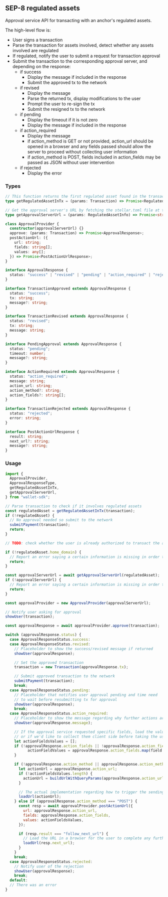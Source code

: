 ## SEP-8 regulated assets

Approval service API for transacting with an anchor's regulated assets.

The high-level flow is:

- User signs a transaction
- Parse the transaction for assets involved, detect whether any assets involved
  are regulated
- If regulated, notify the user to submit a request for transaction approval
- Submit the transaction to the corresponding approval server, and depending on
  the response:
  - if success
    - Display the message if included in the response
    - Submit the approved tx to the network
  - if revised
    - Display the message
    - Parse the returned tx, display modifications to the user
    - Prompt the user to re-sign the tx
    - Submit the resigned tx to the network
  - if pending
    - Display the timeout if it is not zero
    - Display the message if included in the response
  - if action_required
    - Display the message
    - if action_method is GET or not provided, action_url should be opened in a
      browser and any fields passed should allow the server to proceed without
      collecting user information
    - if action_method is POST, fields included in action_fields may be passed
      as JSON without user intervention
  - if rejected
    - Display the error

### Types

```ts
// This function returns the first regulated asset found in the transaction, if any.
type getRegulatedAssetInTx = (params: Transaction) => Promise<RegulatedAssetInfo>;

// Get the approval server's URL by fetching the stellar.toml file at the home domain and look for the matched currency.
type getApprovalServerUrl = (params: RegulatedAssetInfo) => Promise<string>;

class ApprovalProvider {
  constructor(approvalServerUrl) {}
  approve: (params: Transaction) => Promise<ApprovalResponse>;
  postActionUrl: ({
    url: string;
    fields: string[];
    values: any[];
  }) => Promise<PostActionUrlResponse>;
}

interface ApprovalResponse {
  status: "success" | "revised" | "pending" | "action_required" | "rejected";
}

interface TransactionApproved extends ApprovalResponse {
  status: "success";
  tx: string;
  message?: string;
}

interface TransactionRevised extends ApprovalResponse {
  status: "revised";
  tx: string;
  message: string;
}

interface PendingApproval extends ApprovalResponse {
  status: "pending";
  timeout: number;
  message?: string;
}

interface ActionRequired extends ApprovalResponse {
  status: "action_required";
  message: string;
  action_url: string;
  action_method?: string;
  action_fields?: string[];
}

interface TransactionRejected extends ApprovalResponse {
  status: "rejected";
  error: string;
}

interface PostActionUrlResponse {
  result: string;
  next_url?: string;
  message?: string;
}
```

### Usage

```js
import {
  ApprovalProvider,
  ApprovalResponseType,
  getRegulatedAssetInTx,
  getApprovalServerUrl,
} from "wallet-sdk";

// Parse transaction to check if it involves regulated assets
const regulatedAsset = getRegulatedAssetInTx(transaction);
if (!regulatedAsset) {
  // No approval needed so submit to the network
  submitPayment(transaction);
  return;
}

// TODO: check whether the user is already authorized to transact the asset.

if (!regulatedAsset.home_domain) {
  // Report an error saying a certain information is missing in order to transact the asset.
  return;
}

const approvalServerUrl = await getApprovalServerUrl(regulatedAsset);
if (!approvalServerUrl) {
  // Report an error saying a certain information is missing in order to transact the asset.
  return;
}

const approvalProvider = new ApprovalProvider(approvalServerUrl);

// Notify user asking for approval
showUser(transaction);

const approvalResponse = await approvalProvider.approve(transaction);

switch (approvalResponse.status) {
  case ApprovalResponseStatus.success:
  case ApprovalResponseStatus.revised:
    // Placeholder to show the success/revised message if returned
    showUser(approvalResponse);

    // Set the approved transaction
    transaction = new Transaction(approvalResponse.tx);

    // Submit approved transaction to the network
    submitPayment(transaction);
    break;
  case ApprovalResponseStatus.pending:
    // Placeholder that notifies user approval pending and time need
    // to wait before resubmitting tx for approval
    showUser(approvalResponse);
    break;
  case ApprovalResponseStatus.action_required:
    // Placeholder to show the message regarding why further actions are required.
    showUser(approvalResponse.message);

    // If the approval service requested specific fields, load the values of those fields if we know them,
    // or if we'd like to collect them client side before taking the user to the action url.
    let actionFieldsValues = [];
    if (!approvalResponse.action_fields || !approvalResponse.action_fields.length) {
          actionFieldValues = approvalResponse.action_fields.map(field => loadValue(field););
    }

    if (!approvalResponse.action_method || approvalResponse.action_method === "GET") {
      let actionUrl = approvalResponse.action_url;
      if (!actionFieldsValues.length) {
        actionUrl = buildUrlWithQueryParams(approvalResponse.action_url, approvalResponse.action_fields, actionFieldValues);
      }

      // The actual implementation regarding how to trigger the sending of the GET request and handle the response is up to the client.
      loadUrl(actionUrl);
    } else if (approvalResponse.action_method === "POST") {
      const resp = await approvalProvider.postActionUrl({
        url: approvalResponse.action_url,
        fields: approvalResponse.action_fields,
        values: actionFieldsValues,
      });

      if (resp.result === "follow_next_url") {
        // Load the URL in a browser for the user to complete any further action required.
        loadUrl(resp.next_url);
      }
    }
    break;
  case ApprovalResponseStatus.rejected:
    // Notify user of the rejection
    showUser(approvalResponse);
    break;
  default:
  // There was an error
}
```
